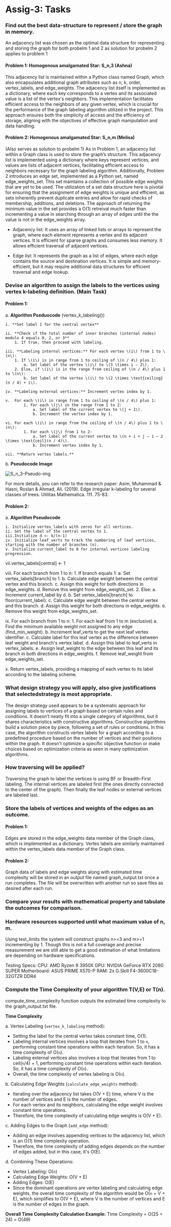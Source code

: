 # Assig-3: Tasks


### Find out the best data-structure to represent / store the graph in memory.
An adjacency list was chosen as the optimal data structure for representing and storing the graph for both probelm 1 and 2 as solution for probelm 2 applies to problem 1

#### Problem 1: Homogenous amalgamated Star: S_n,3 (Ashna)
This adjacency list is maintained within a Python class named Graph, which also encapsulates additional graph attributes such as n, k, order, vertex_labels, and edge_weights. The adjacency list itself is implemented as a dictionary, where each key corresponds to a vertex and its associated value is a list of the vertex's neighbors. This implementation facilitates efficient access to the neighbors of any given vertex, which is crucial for the performance of the graph labeling algorithm utilized in the project. This approach ensures both the simplicity of access and the efficiency of storage, aligning with the objectives of effective graph manipulation and data handling.

#### Problem 2: Homogenous amalgamated Star: S_n,m (Melisa)
(Also serves as solution to probelm 1) As in Problem 1, an adjacency list within a Graph class is used to store the graph’s structure. This adjacency list is implemented using a dictionary where keys represent vertices, and values are lists of adjacent vertices, facilitating efficient access to neighbors necessary for the graph labeling algorithm. Additionally, Problem 2 introduces an edge set, implemented as a Python set, named edge_weights_set. This set maintains a collection of possible edge weights that are yet to be used. The utilization of a set data structure here is pivotal for ensuring that the assignment of edge weights is unique and efficient, as sets inherently prevent duplicate entries and allow for rapid checks of membership, additions, and deletions. The approach of returning the minimum value in the set provides a O(1) retreival much faster than incrementing a value in searching through an array of edges until the the value is not in the edge_weights array. 


- Adjacency list: It uses an array of linked lists or arrays to represent the graph, where each element represents a vertex and its adjacent vertices. It is efficient for sparse graphs and consumes less memory. It allows efficient traversal of adjacent vertices.

- Edge list: It represents the graph as a list of edges, where each edge contains the source and destination vertices. It is simple and memory-efficient, but it may require additional data structures for efficient traversal and edge lookup.
   
### Devise an algorithm to assign the labels to the vertices using vertex k-labeling definition. (Main Task)
#### Problem 1:
a. **Algorithm Pseduocode** (vertex_k_labeling())

    i. **Set label 1 for the central vertex**

    ii. **Check if the total number of inner branches (internal nodes) modulo 4 equals 0, 2, or 3**
        1. If true, then proceed with labeling.
    
    iii. **Labeling internal vertices:** For each vertex \(i\) from 1 to \(n\):
        1. If \(i\) is in range from 1 to ceiling of \(n / 4\) plus 1:
            a. Set label of the vertex \(i\) to \(3 \times i – 2\).
        2. Else, if \(i\) is in the range from ceiling of \(n / 4\) plus 1 to \(n\):
            b. Set label of the vertex \(i\) to \(2 \times \text{ceiling}(n / 4) + i\).

    iv. **Labeling external vertices:** Increment vertex index by 1.

    v.  For each \(i\) in range from 1 to ceiling of \(n / 4\) plus 1:
            1. For each \(j\) in the range from 1 to 2:
                a. Set label of the current vertex to \(j + 1\).
                b. Increment the vertex index by 1.

    vi. For each \(i\) in range from the ceiling of \(n / 4\) plus 1 to \(n\):
            1. For each \(j\) from 1 to 2:
                a. Set label of the current vertex to \(n + i + j – 1 – 2 \times \text{ceil}(n / 4)\).
                b. Increment vertex index by 1.

    vii. **Return vertex labels.**
b. **Pseudocode Image**

![S_n_3-Pseudo-img](Images/S_n,3-Psedo-img.png)

For more details, you can refer to the research paper: 
Asim, Muhammad & Hasni, Roslan & Ahmad, Ali. (2019). Edge irregular k-labeling for several classes of trees. Utilitas Mathematica. 111. 75-83. 

#### Problem 2: 
a. **Algorithm Pseudocode**

    i. Initialize vertex_labels with zeros for all vertices.
    ii. Set the label of the central vertex to 1.
    iii.Initialize d <- k/(n-1)
    iv. Initialize leaf_verts to track the numbering of leaf vertices, starting with the number of branches (n).
    v. Initialize current_label to 0 for internal vertices labeling progression.

   vii.vertex_labels[central] ← 1

   viii. For each branch from 1 to n:
        1. If branch equals 1:
           a. Set vertex_labels[branch] to 1.
           b. Calculate edge weight between the central vertex and this branch.
           c. Assign this weight for both directions in edge_weights.
           d. Remove this weight from edge_weights_set.
        2. Else:
           a. Increment current_label by d.
           b. Set vertex_labels[branch] to floor(current_label).
           c. Calculate edge weight between the central vertex and this branch.
           d. Assign this weight for both directions in edge_weights.
           e. Remove this weight from edge_weights_set.

   ix. For each branch from 1 to n:
        1. For each leaf from 1 to m (exclusive)
           a. Find the minimum available weight not assigned to any edge (find_min_weight).
           b. Increment leaf_verts to get the next leaf vertex identifier.
           c. Calculate label for this leaf vertex as the difference between leaf weight and branch's vertex label.
           d. Assign this label to leaf_verts in vertex_labels.
           e. Assign leaf_weight to the edge between this leaf and its branch in both directions in edge_weights.
           f. Remove leaf_weight from edge_weights_set.

   x. Return vertex_labels, providing a mapping of each vertex to its label according to the labeling scheme.




### What design strategy you will apply, also give justifications that selectedstrategy is most appropriate.
The design strategy used appears to be a systematic approach for assigning labels to vertices of a graph based on certain rules and conditions. It doesn’t neatly fit into a single category of algorithms, but it shares characteristics with constructive algorithms. Constructive algorithms build a solution piece by piece, following a set of rules or conditions. In this case, the algorithm constructs vertex labels for a graph according to a predefined procedure based on the number of vertices and their positions within the graph. It doesn't optimize a specific objective function or make choices based on optimization criteria as seen in many optimization algorithms. 

### How traversing will be applied?
Traversing the graph to label the vertices is using BF or Breadth-First labeling. The internal vertices are labeled first (the ones directly connected to the center of the graph). Then finally the leaf nodes or external vertices are labeled last. 

### Store the labels of vertices and weights of the edges as an outcome.
#### Problem 1:
Edges are stored in the edge_weights data member of the Graph class, which is implemented as a dictionary. Vertex labels are similarly maintained within the vertex_labels data member of the Graph class.
#### Problem 2:
Graph data of labels and edge weights along with estimated time complexity will be stored in an output file named graph_output.txt once a run completes. The file will be overwritten with another run so save files as desired after each run.

   
### Compare your results with mathematical property and tabulate the outcomes for comparison.


### Hardware resources supported until what maximum value of n, m.
Using test_limits the system will construct graphs n>=3 and m>=1 incrementing by 1. Though this is not a full coverage and precise measurement we are still able to get a good estimation of what limitations are depending on hardware specifications. 

Testing Specs:
CPU: AMD Ryzen 9 3950X
GPU: NVIDIA GeForce RTX 2080 SUPER
Motherboard: ASUS PRIME X570-P
RAM: 2x G.Skill F4-3600C18-32GTZR DDR4
   
### Compute the Time Complexity of your algorithm T(V,E) or T(n).
compute_time_complexity function outputs the estimated time complexity to the graph_output.txt file.

**Time Complexity**

a. Vertex Labeling (`vertex_k_labeling` method):
  - Setting the label for the central vertex takes constant time, O(1).
  - Labeling internal vertices involves a loop that iterates from 1 to `n`, performing constant time operations within each iteration. So, it has a time complexity of O(`n`).
  - Labeling external vertices also involves a loop that iterates from 1 to ceil(`n`/4) + 1, performing constant time operations within each iteration. So, it has a time complexity of O(`n`).
  - Overall, the time complexity of vertex labeling is O(`n`).

b. Calculating Edge Weights (`calculate_edge_weights` method):
  - Iterating over the adjacency list takes O(V + E) time, where V is the number of vertices and E is the number of edges.
  - For each vertex and its neighbors, calculating the edge weight involves constant time operations.
  - Therefore, the time complexity of calculating edge weights is O(V + E).

c. Adding Edges to the Graph (`add_edge` method):
  - Adding an edge involves appending vertices to the adjacency list, which is an O(1) time complexity operation.
  - Therefore, the time complexity of adding edges depends on the number of edges added, but in this case, it's O(E).

d. Combining These Operations:
  - Vertex Labeling: O(`n`)
  - Calculating Edge Weights: O(V + E)
  - Adding Edges: O(E)
  - Since the dominant operations are vertex labeling and calculating edge weights, the overall time complexity of the algorithm would be O(`n` + V + E), which simplifies to O(V + E), where V is the number of vertices and E is the number of edges in the graph.

**Overall Time Complexity Calculation Example:**
Time Complexity = O(25 + 24) = O(49)



